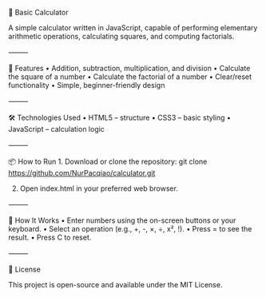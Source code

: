 🧮 Basic Calculator

A simple calculator written in JavaScript, capable of performing elementary arithmetic operations, calculating squares, and computing factorials.

⸻

🚀 Features
	•	Addition, subtraction, multiplication, and division
	•	Calculate the square of a number
	•	Calculate the factorial of a number
	•	Clear/reset functionality
	•	Simple, beginner-friendly design

⸻

🛠️ Technologies Used
	•	HTML5 – structure
	•	CSS3 – basic styling
	•	JavaScript – calculation logic

⸻

📦 How to Run
	1.	Download or clone the repository:
 git clone https://github.com/NurPacqiao/calculator.git

 2.	Open index.html in your preferred web browser.

⸻

📝 How It Works
	•	Enter numbers using the on-screen buttons or your keyboard.
	•	Select an operation (e.g., +, -, ×, ÷, x², !).
	•	Press = to see the result.
	•	Press C to reset.

⸻

📄 License

This project is open-source and available under the MIT License.

